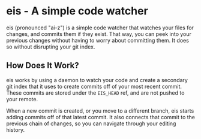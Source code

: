 # eis - A simple code watcher

eis (pronounced "ai-z") is a simple code watcher that watches your files for changes,
and commits them if they exist. That way, you can peek into your previous changes without
having to worry about committing them. It does so without disrupting your git index. 

## How Does It Work?
eis works by using a daemon to watch your code and create a secondary git index
that it uses to create commits off of your most recent commit. These commits
are stored under the `EIS_HEAD` ref, and are not pushed to your remote.

When a new commit is created, or you move to a different branch, eis starts adding
commits off of that latest commit. It also connects that commit to the previous chain 
of changes, so you can navigate through your editing history.
